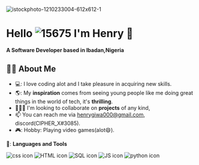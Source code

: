 
![istockphoto-1210233004-612x612-_1_](https://user-images.githubusercontent.com/97407958/174435857-b15b40b9-c550-4726-bce4-57f0df7cea8b.svg)




 # Hello ![15675](https://user-images.githubusercontent.com/97407958/174451504-a61dfc25-f2c6-414c-8f0a-e2dc557ee65a.gif) I'm Henry :robot:
                                 
 **A Software Developer based in Ibadan,Nigeria**


## 🙎‍♂️ About Me

- 💻: I love coding alot and I take pleasure in acquiring new skills.
- 🌎: My **inspiration** comes from seeing young people like me doing great things in the world of tech, it's **thrilling**.
- 🧑‍🤝‍🧑 I'm looking to collaborate on **projects** of any kind,
- 📫 You can reach me via henrygiwa000@gmail.com, discord(CIPHER_X#3085).
- 🎮: Hobby: Playing video games(alot:smile:).

 🚀: **Languages and Tools**

![css icon](https://user-images.githubusercontent.com/97407958/174452549-cfa361e1-9518-41ae-854c-f2ba479e0c27.png) ![HTML icon](https://user-images.githubusercontent.com/97407958/174452563-6237b0a1-f19b-4ff5-9458-bee6541c1529.png) ![SQL icon](https://user-images.githubusercontent.com/97407958/174452576-e8c9b796-17b1-4767-b8f0-a9f2ef8a1f30.png) ![JS icon](https://user-images.githubusercontent.com/97407958/174452584-1eaf98b1-6133-43f5-b07d-39da84392b5b.png) ![python icon](https://user-images.githubusercontent.com/97407958/174452593-ca0931ae-afbc-462d-9b67-2d5c886738e7.png)





<!---
CIPHER-000/CIPHER-000 is a ✨ special ✨ repository because its `README.md` (this file) appears on your GitHub profile.
You can click the Preview link to take a look at your changes.
--->
